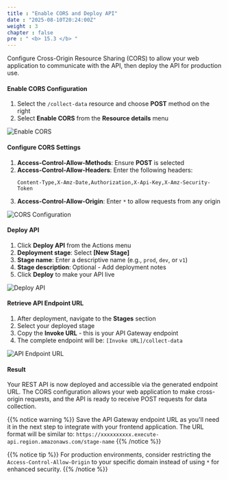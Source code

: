```yaml
---
title : "Enable CORS and Deploy API"
date : "2025-08-10T20:24:00Z"
weight : 3
chapter : false
pre : " <b> 15.3 </b> "
---
```


Configure Cross-Origin Resource Sharing (CORS) to allow your web application to communicate with the API, then deploy the API for production use.

#### Enable CORS Configuration

1. Select the `/collect-data` resource and choose **POST** method on the right
2. Select **Enable CORS** from the **Resource details** menu

![Enable CORS](/images/15/15-10.png?featherlight=false&width=90pc)

#### Configure CORS Settings

1. **Access-Control-Allow-Methods**: Ensure **POST** is selected
2. **Access-Control-Allow-Headers**: Enter the following headers:
   ```
   Content-Type,X-Amz-Date,Authorization,X-Api-Key,X-Amz-Security-Token
   ```
3. **Access-Control-Allow-Origin**: Enter `*` to allow requests from any origin

![CORS Configuration](/images/15/15-11.png?featherlight=false&width=90pc)

#### Deploy API

1. Click **Deploy API** from the Actions menu
2. **Deployment stage**: Select **[New Stage]**
3. **Stage name**: Enter a descriptive name (e.g., `prod`, `dev`, or `v1`)
4. **Stage description**: Optional - Add deployment notes
5. Click **Deploy** to make your API live

![Deploy API](/images/15/15-12.png?featherlight=false&width=90pc)

#### Retrieve API Endpoint URL

1. After deployment, navigate to the **Stages** section
2. Select your deployed stage
3. Copy the **Invoke URL** - this is your API Gateway endpoint
4. The complete endpoint will be: `[Invoke URL]/collect-data`

![API Endpoint URL](/images/15/15-13.png?featherlight=false&width=90pc)

#### Result

Your REST API is now deployed and accessible via the generated endpoint URL. The CORS configuration allows your web application to make cross-origin requests, and the API is ready to receive POST requests for data collection.

{{% notice warning %}}
Save the API Gateway endpoint URL as you'll need it in the next step to integrate with your frontend application. The URL format will be similar to: `https://xxxxxxxxxx.execute-api.region.amazonaws.com/stage-name`
{{% /notice %}}

{{% notice tip %}}
For production environments, consider restricting the `Access-Control-Allow-Origin` to your specific domain instead of using `*` for enhanced security.
{{% /notice %}}
